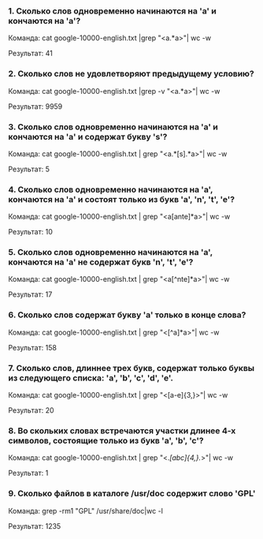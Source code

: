 ### 1. Сколько слов одновременно начинаются на 'a' и кончаются на 'a'?

Команда: cat google-10000-english.txt |grep "\<a.*a\>"| wc -w

Результат: 41

### 2. Сколько слов не удовлетворяют предыдущему условию?

Команда: cat google-10000-english.txt |grep -v "\<a.*a\>"| wc -w

Результат: 9959

### 3. Сколько слов одновременно начинаются на 'a' и кончаются на 'a' и содержат букву 's'?

Команда: cat google-10000-english.txt | grep "\<a.*[s].*a\>"| wc -w

Результат: 5

### 4. Сколько слов одновременно начинаются на 'a', кончаются на 'a' и состоят только из букв 'a', 'n', 't', 'e'?

Команда: cat google-10000-english.txt | grep "\<a[ante]*a\>"| wc -w

Результат: 10

### 5. Сколько слов одновременно начинаются на 'a', кончаются на 'a' не содержат букв 'n', 't', 'e'?

Команда: cat google-10000-english.txt | grep "\<a[^nte]*a\>"| wc -w

Результат: 17

### 6. Сколько слов содержат букву 'a' только в конце слова?

Команда: cat google-10000-english.txt | grep "\<[^a]*a\>"| wc -w

Результат: 158

### 7. Сколько слов, длиннее трех букв, содержат только буквы из следующего списка: 'a', 'b', 'c', 'd', 'e'.

Команда: cat google-10000-english.txt | grep "\<[a-e]\{3,\}\>"| wc -w 

Результат: 20 

### 8. Во скольких словах встречаются участки длинее 4-х символов, состоящие только из букв 'a', 'b', 'c'?

Команда: cat google-10000-english.txt | grep "\<.*[abc]\{4,\}.*\>"| wc -w

Результат: 1

### 9. Сколько файлов в каталоге /usr/doc содержит слово 'GPL'

Команда: grep -rm1 "GPL" /usr/share/doc|wc -l

Результат: 1235
